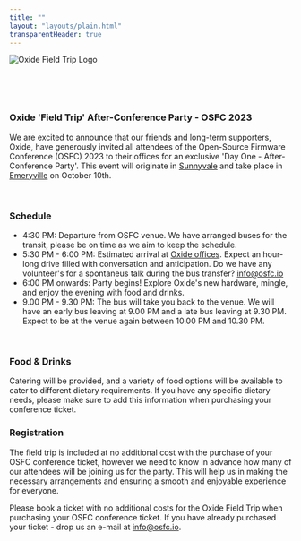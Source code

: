```yaml
---
title: ""
layout: "layouts/plain.html"
transparentHeader: true
---
```


![Oxide Field Trip Logo](../images/oxide-field-trip.svg)

&nbsp;

&nbsp;

### Oxide 'Field Trip' After-Conference Party - OSFC 2023

We are excited to announce that our friends and long-term supporters, Oxide, 
have generously invited all attendees of the Open-Source Firmware Conference 
(OSFC) 2023 to their offices for an exclusive 'Day One - After-Conference Party'. 
This event will originate in [Sunnyvale](https://goo.gl/maps/qyNkv7UffMGy5DKf9)
and take place in [Emeryville](https://goo.gl/maps/13akU4kV2jNS1cCV9)
on October 10th.

&nbsp;

### Schedule

- 4:30 PM: Departure from OSFC venue. We have arranged buses for the transit, 
please be on time as we aim to keep the schedule.
- 5:30 PM - 6:00 PM: Estimated arrival at [Oxide offices](https://goo.gl/maps/13akU4kV2jNS1cCV9).
Expect an hour-long drive filled with conversation and anticipation. Do we have
any volunteer's for a spontaneus talk during the bus transfer? [info@osfc.io](mailto:info@osfc.io)
- 6:00 PM onwards: Party begins! Explore Oxide's new hardware, mingle, and enjoy 
the evening with food and drinks.
- 9.00 PM - 9.30 PM: The bus will take you back to the venue. We will have an early
bus leaving at 9.00 PM and a late bus leaving at 9.30 PM. Expect to be at the venue
again between 10.00 PM and 10.30 PM.

&nbsp;


### Food & Drinks

Catering will be provided, and a variety of food options will be available to 
cater to different dietary requirements. If you have any specific dietary needs, 
please make sure to add this information when purchasing your conference ticket.
<br />

### Registration

The field trip is included at no additional cost with the purchase of your 
OSFC conference ticket, however we need to know in advance how many of our attendees 
will be joining us for the party. This will help us in making the necessary 
arrangements and ensuring a smooth and enjoyable experience for everyone.

Please book a ticket with no additional costs for the Oxide Field Trip when purchasing 
your OSFC conference ticket. If you have already purchased your ticket - drop us
an e-mail at [info@osfc.io](mailto:info@osfc.io).
